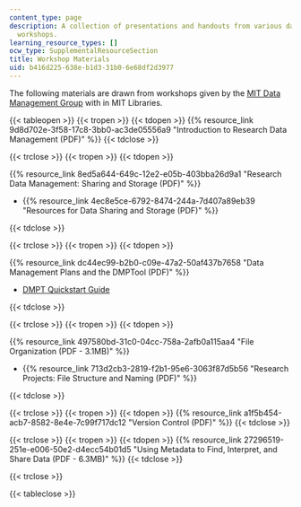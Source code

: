 ```yaml
---
content_type: page
description: A collection of presentations and handouts from various data management
  workshops.
learning_resource_types: []
ocw_type: SupplementalResourceSection
title: Workshop Materials
uid: b416d225-638e-b1d3-31b0-6e68df2d3977
---
```


The following materials are drawn from workshops given by the [MIT Data Management Group](http://libraries.mit.edu/data-management/) with in MIT Libraries.

{{< tableopen >}}
{{< tropen >}}
{{< tdopen >}}
{{% resource_link 9d8d702e-3f58-17c8-3bb0-ac3de05556a9 "Introduction to Research Data Management (PDF)" %}}
{{< tdclose >}}

{{< trclose >}}
{{< tropen >}}
{{< tdopen >}}


{{% resource_link 8ed5a644-649c-12e2-e05b-403bba26d9a1 "Research Data Management: Sharing and Storage (PDF)" %}}

*   {{% resource_link 4ec8e5ce-6792-8474-244a-7d407a89eb39 "Resources for Data Sharing and Storage (PDF)" %}}


{{< tdclose >}}

{{< trclose >}}
{{< tropen >}}
{{< tdopen >}}


{{% resource_link dc44ec99-b2b0-c09e-47a2-50af437b7658 "Data Management Plans and the DMPTool (PDF)" %}}

*   [DMPT Quickstart Guide](https://dmptool.org/)


{{< tdclose >}}

{{< trclose >}}
{{< tropen >}}
{{< tdopen >}}


{{% resource_link 497580bd-31c0-04cc-758a-2afb0a115aa4 "File Organization (PDF - 3.1MB)" %}}

*   {{% resource_link 713d2cb3-2819-f2b1-95e6-3063f87d5b56 "Research Projects: File Structure and Naming (PDF)" %}}


{{< tdclose >}}

{{< trclose >}}
{{< tropen >}}
{{< tdopen >}}
{{% resource_link a1f5b454-acb7-8582-8e4e-7c99f717dc12 "Version Control (PDF)" %}}
{{< tdclose >}}

{{< trclose >}}
{{< tropen >}}
{{< tdopen >}}
{{% resource_link 27296519-251e-e006-50e2-d4ecc54b01d5 "Using Metadata to Find, Interpret, and Share Data (PDF - 6.3MB)" %}}
{{< tdclose >}}

{{< trclose >}}

{{< tableclose >}}